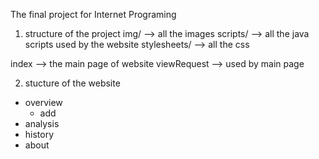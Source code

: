 The final project for Internet Programing

1. structure of the project
img/ --> all the images
scripts/ --> all the java scripts used by the website
stylesheets/ --> all the css

index --> the main page of website
viewRequest --> used by main page

2. stucture of the website
- overview
	- add
- analysis
- history
- about


